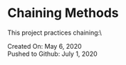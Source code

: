 # Chaining Methods

This project practices chaining:\

Created On: May 6, 2020\
Pushed to Github: July 1, 2020